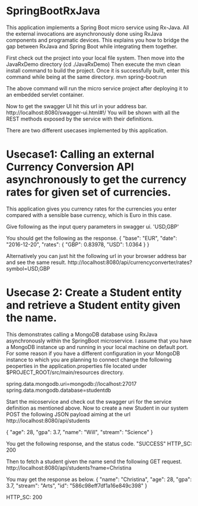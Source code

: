 # SpringBootRxJava
This application implements a Spring Boot micro service using Rx-Java.
All the external invocations are asynchronously done using RxJava components and programatic devices.
This explains you how to bridge the gap between RxJava and Spring Boot while integrating them together.


First check out the project into your local file system. 
Then move into the JavaRxDemo directory (cd ./JavaRxDemo)
Then execute the mvn clean install command to build the project.
Once it is successfully built, enter this command while being at the same directory.  mvn spring-boot:run

The above command will run the micro service project after deploying it to an embedded servlet container.

Now to get the swagger UI hit this url in your address bar. http://localhost:8080/swagger-ui.html#!/
You will be shown with all the REST methods exposed by the service with their definitions. 

There are two different usecases implemented by this application.

# Usecase1: Calling an external Currency Conversion API asynchronously to get the currency rates for given set of currencies.

This application gives you currency rates for the currencies you enter compared with a sensible base currency, which is Euro in this case.

Give following as the input query parameters in swagger ui. 'USD,GBP'

You should get the following as the response.
{
  "base": "EUR",
  "date": "2016-12-20",
  "rates": {
    "GBP": 0.83978,
    "USD": 1.0364
  }
}

Alternatively you can just hit the following url in your browser address bar and see the same result. http://localhost:8080/api/currencyconverter/rates?symbol=USD,GBP



# Usecase 2: Create a Student entity and retrieve a Student entity given the name.
This demonstrates calling a MongoDB database using RxJava asynchronously within the SpringBoot microservice.
I assume that you have a MongoDB instance up and running in your local machine on default port. For some reason if you have a
different configuration in your MongoDB instance to which you are planning to connect change the following peoperties in the application.properties
file located under $PROJECT_ROOT/src/main/resources directory.

spring.data.mongodb.uri=mongodb://localhost:27017
spring.data.mongodb.database=studentdb

Start the micoservice and check out the swagger uri for the service definition as mentioned above.
Now to create a new Student in our system POST the following JSON payload aiming at the url http://localhost:8080/api/students

{
  "age": 28,
  "gpa": 3.7,
  "name": "Will",
  "stream": "Science"
}

You get the following response, and the status code.
"SUCCESS"
HTTP_SC: 200


Then to fetch a student given the name send the following GET request.
http://localhost:8080/api/students?name=Christina

You may get the response as below.
{
  "name": "Christina",
  "age": 28,
  "gpa": 3.7,
  "stream": "Arts",
  "id": "586c98eff7df1a16e849c398"
}

HTTP_SC: 200
